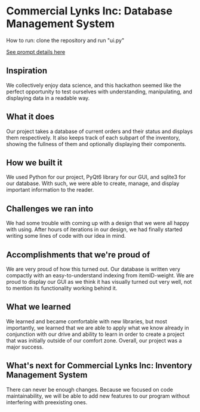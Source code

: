 # Commercial Lynks Inc: Database Management System
How to run: clone the repository and run "ui.py"

[See prompt details here](https://www.hackhounds.org/CLI-Challenge)

## Inspiration
We collectively enjoy data science, and this hackathon seemed like the perfect opportunity to test ourselves with understanding, manipulating, and displaying data in a readable way.

## What it does
Our project takes a database of current orders and their status and displays them respectively. It also keeps track of each subpart of the inventory, showing the fullness of them and optionally displaying their components.

## How we built it
We used Python for our project, PyQt6 library for our GUI, and sqlite3 for our database. With such, we were able to create, manage, and display important information to the reader.

## Challenges we ran into
We had some trouble with coming up with a design that we were all happy with using. After hours of iterations in our design, we had finally started writing some lines of code with our idea in mind.

## Accomplishments that we're proud of
We are very proud of how this turned out. Our database is written very compactly with an easy-to-understand indexing from itemID-weight. We are proud to display our GUI as we think it has visually turned out very well, not to mention its functionality working behind it.

## What we learned
We learned and became comfortable with new libraries, but most importantly, we learned that we are able to apply what we know already in conjunction with our drive and ability to learn in order to create a project that was initially outside of our comfort zone. Overall, our project was a major success.

## What's next for Commercial Lynks Inc: Inventory Management System
There can never be enough changes. Because we focused on code maintainability, we will be able to add new features to our program without interfering with preexisting ones.
